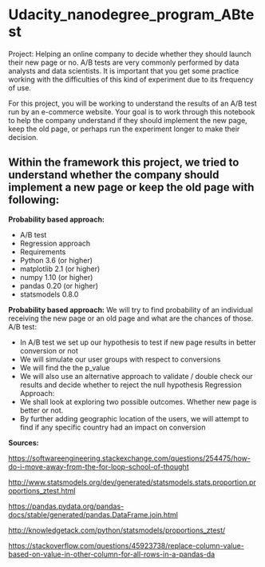 # Udacity_nanodegree_program_ABtest

Project: Helping an online company to decide whether they should launch their new page or no.
A/B tests are very commonly performed by data analysts and data scientists. It is important that you get some practice working with the difficulties of this kind of experiment due to its frequency of use.

For this project, you will be working to understand the results of an A/B test run by an e-commerce website. Your goal is to work through this notebook to help the company understand if they should implement the new page, keep the old page, or perhaps run the experiment longer to make their decision.

## Within the framework this project, we tried to understand whether the company should implement a new page or keep the old page with following:

**Probability based approach:**
* A/B test
* Regression approach
* Requirements
* Python 3.6 (or higher)
* matplotlib 2.1 (or higher)
* numpy 1.10 (or higher)
* pandas 0.20 (or higher)
* statsmodels 0.8.0

**Probability based approach:**
We will try to find probability of an individual receiving the new page or an old page and what are the chances of those.
A/B test:
* In A/B test we set up our hypothesis to test if new page results in better conversion or not
* We will simulate our user groups with respect to conversions
* We will find the the p_value
* We will also use an alternative approach to validate / double check our results and decide whether to reject the null hypothesis
Regression Approach:
* We shall look at exploring two possible outcomes. Whether new page is better or not.
* By further adding geographic location of the users, we will attempt to find if any specific country had an impact on conversion

**Sources:**

https://softwareengineering.stackexchange.com/questions/254475/how-do-i-move-away-from-the-for-loop-school-of-thought

http://www.statsmodels.org/dev/generated/statsmodels.stats.proportion.proportions_ztest.html

https://pandas.pydata.org/pandas-docs/stable/generated/pandas.DataFrame.join.html

http://knowledgetack.com/python/statsmodels/proportions_ztest/

https://stackoverflow.com/questions/45923738/replace-column-value-based-on-value-in-other-column-for-all-rows-in-a-pandas-da
